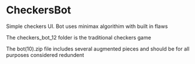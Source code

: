 # CheckersBot
Simple checkers UI. Bot uses minimax algorithim with built in flaws

The checkers_bot_12 folder is the traditional checkers game

The bot(10).zip file includes several augmented pieces and should be for all purposes considered redundent

